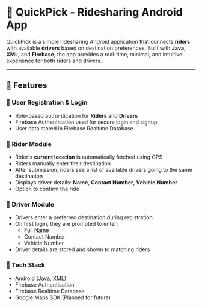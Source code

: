 # 🚕 QuickPick - Ridesharing Android App

QuickPick is a simple ridesharing Android application that connects **riders** with available **drivers** based on destination preferences. 
Built with **Java**, **XML**, and **Firebase**, the app provides a real-time, minimal, and intuitive experience for both riders and drivers.

---

## 📱 Features

### 👤 User Registration & Login
- Role-based authentication for **Riders** and **Drivers**
- Firebase Authentication used for secure login and signup
- User data stored in Firebase Realtime Database

### 🧭 Rider Module
- Rider's **current location** is automatically fetched using GPS
- Riders manually enter their destination
- After submission, riders see a list of available drivers going to the same destination
- Displays driver details: **Name**, **Contact Number**, **Vehicle Number**
- Option to confirm the ride

### 🚗 Driver Module
- Drivers enter a preferred destination during registration
- On first login, they are prompted to enter:
  - Full Name
  - Contact Number
  - Vehicle Number
- Driver details are stored and shown to matching riders

### 🔐 Tech Stack
- Android (Java, XML)
- Firebase Authentication
- Firebase Realtime Database
- Google Maps SDK (Planned for future)
